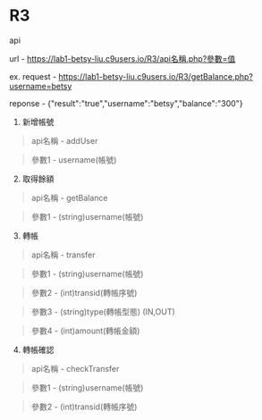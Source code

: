 # R3

api

url - https://lab1-betsy-liu.c9users.io/R3/api名稱.php?參數=值

ex. request - https://lab1-betsy-liu.c9users.io/R3/getBalance.php?username=betsy

reponse - {"result":"true","username":"betsy","balance":"300"}

1. 新增帳號

> api名稱 - addUser

> 參數1 - username(帳號)

2. 取得餘額

> api名稱 - getBalance

> 參數1 - (string)username(帳號)

3. 轉帳

> api名稱 - transfer

> 參數1 - (string)username(帳號)

> 參數2 - (int)transid(轉帳序號)

> 參數3 - (string)type(轉帳型態) (IN,OUT)

> 參數4 - (int)amount(轉帳金額)

4. 轉帳確認

> api名稱 - checkTransfer

> 參數1 - (string)username(帳號)

> 參數2 - (int)transid(轉帳序號)
